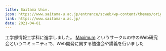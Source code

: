 ```yaml
---
title: Saitama Univ.
icon: https://www.saitama-u.ac.jp/entrance/scweb/wp-content/themes/original/images/favicon.ico
link: https://www.saitama-u.ac.jp/
date: 2021-04-01
---
```


工学部情報工学科に進学しました。
[Maximum](https://maximum.vc/) というサークルの中のWeb研究会というコミュニティで、Web開発に関する勉強会や講義を行いました
